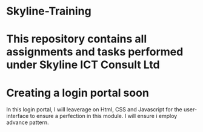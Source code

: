 # Skyline-Training

# This repository contains all assignments and tasks performed under Skyline ICT Consult Ltd

# Creating a login portal soon
In this login portal, I will leaverage on Html, CSS and Javascript for the user-interface to ensure a perfection
in this module. I will ensure i employ advance pattern.
